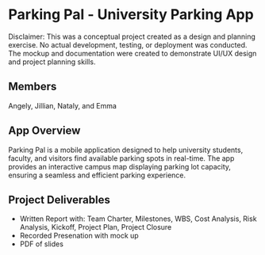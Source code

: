 # Parking Pal - University Parking App
<p>
Disclaimer: This was a conceptual project created as a design and planning exercise. No actual development, testing, or deployment was conducted. The mockup and documentation were created to demonstrate UI/UX design and project planning skills.
</p>

## Members
Angely, Jillian, Nataly, and Emma

## App Overview
<p>
Parking Pal is a mobile application designed to help university students, faculty, and visitors find available parking spots in real-time. The app provides an interactive campus map displaying parking lot capacity, ensuring a seamless and efficient parking experience. 
</p>

## Project Deliverables 
<ul>
  <li>Written Report with: Team Charter, Milestones, WBS, Cost Analysis, Risk Analysis, Kickoff, Project Plan, Project Closure </li>
  <li>Recorded Presenation with mock up</li>
  <li>PDF of slides</li>
</ul>



